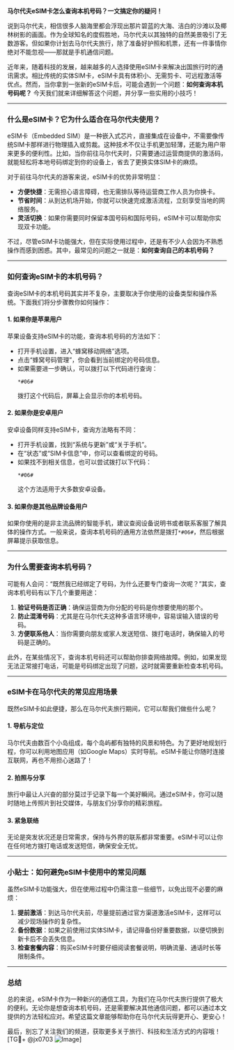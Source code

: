 **马尔代夫eSIM卡怎么查询本机号码？一文搞定你的疑问！**

说到马尔代夫，相信很多人脑海里都会浮现出那片碧蓝的大海、洁白的沙滩以及椰林树影的画面。作为全球知名的度假胜地，马尔代夫以其独特的自然美景吸引了无数游客。但如果你计划去马尔代夫旅行，除了准备好护照和机票，还有一件事情你绝对不能忽视——那就是手机通信问题。

近年来，随着科技的发展，越来越多的人选择使用eSIM卡来解决出国旅行时的通讯需求。相比传统的实体SIM卡，eSIM卡具有体积小、无需剪卡、可远程激活等优点。然而，当你拿到一张新的eSIM卡后，可能会遇到一个问题：**如何查询本机号码呢？** 今天我们就来详细解答这个问题，并分享一些实用的小技巧！

---

### **什么是eSIM卡？它为什么适合在马尔代夫使用？**

eSIM卡（Embedded SIM）是一种嵌入式芯片，直接集成在设备中，不需要像传统SIM卡那样进行物理插入或剪裁。这种技术不仅让手机更加轻薄，还能为用户带来更多的便利性。比如，当你前往马尔代夫时，只需要通过运营商提供的激活码，就能轻松将本地号码绑定到你的设备上，省去了更换实体SIM卡的麻烦。

对于前往马尔代夫的游客来说，eSIM卡的优势非常明显：
- **方便快捷**：无需担心语言障碍，也无需排队等待运营商工作人员为你换卡。
- **节省时间**：从到达机场开始，你就可以快速完成激活流程，立刻享受当地的网络服务。
- **灵活切换**：如果你需要同时保留本国号码和国际号码，eSIM卡可以帮助你实现双卡功能。

不过，尽管eSIM卡功能强大，但在实际使用过程中，还是有不少人会因为不熟悉操作而感到困惑。其中，最常见的问题之一就是：**如何查询自己的本机号码？**

---

### **如何查询eSIM卡的本机号码？**

查询eSIM卡的本机号码其实并不复杂，主要取决于你使用的设备类型和操作系统。下面我们将分步骤教你如何操作：

#### **1. 如果你是苹果用户**
苹果设备支持eSIM卡的功能，查询本机号码的方法如下：
- 打开手机设置，进入“蜂窝移动网络”选项。
- 点击“蜂窝号码管理”，你会看到当前绑定的号码信息。
- 如果需要进一步确认，可以拨打以下代码进行查询：
  ```
  *#06#
  ```
  拨打这个代码后，屏幕上会显示你的本机号码。

#### **2. 如果你是安卓用户**
安卓设备同样支持eSIM卡，查询方法略有不同：
- 打开手机设置，找到“系统与更新”或“关于手机”。
- 在“状态”或“SIM卡信息”中，你可以查看绑定的号码。
- 如果找不到相关信息，也可以尝试拨打以下代码：
  ```
  *#06#
  ```
  这个方法适用于大多数安卓设备。

#### **3. 如果你是其他品牌设备用户**
如果你使用的是非主流品牌的智能手机，建议查阅设备说明书或者联系客服了解具体的操作方式。一般来说，查询本机号码的通用方法依然是拨打`*#06#`，然后根据屏幕提示获取信息。

---

### **为什么需要查询本机号码？**

可能有人会问：“既然我已经绑定了号码，为什么还要专门查询一次呢？”其实，查询本机号码有以下几个重要用途：
1. **验证号码是否正确**：确保运营商为你分配的号码是你想要使用的那个。
2. **防止混淆号码**：尤其是在马尔代夫这种多语言环境中，容易误输入错误的号码。
3. **方便联系他人**：当你需要向朋友或家人发送短信、拨打电话时，确保输入的号码是正确的。

此外，在某些情况下，查询本机号码还可以帮助你排查网络故障。例如，如果发现无法正常接打电话，可能是号码绑定出现了问题，这时就需要重新检查本机号码。

---

### **eSIM卡在马尔代夫的常见应用场景**

既然eSIM卡如此便捷，那么在马尔代夫旅行期间，它可以帮我们做些什么呢？

#### **1. 导航与定位**
马尔代夫由数百个小岛组成，每个岛屿都有独特的风景和特色。为了更好地规划行程，你可以利用地图应用（如Google Maps）实时导航。eSIM卡能让你随时连接互联网，再也不用担心迷路了！

#### **2. 拍照与分享**
旅行中最让人兴奋的部分莫过于记录下每一个美好瞬间。通过eSIM卡，你可以随时随地上传照片到社交媒体，与朋友们分享你的精彩旅程。

#### **3. 紧急联络**
无论是突发状况还是日常需求，保持与外界的联系都非常重要。eSIM卡可以让你在任何地方拨打电话或发送短信，确保安全无忧。

---

### **小贴士：如何避免eSIM卡使用中的常见问题**

虽然eSIM卡功能强大，但在使用过程中仍需注意一些细节，以免出现不必要的麻烦：
1. **提前激活**：到达马尔代夫前，尽量提前通过官方渠道激活eSIM卡，这样可以减少现场操作的复杂性。
2. **备份数据**：如果之前使用过实体SIM卡，请记得备份好重要数据，以便切换到新卡后不会丢失信息。
3. **检查套餐内容**：购买eSIM卡时要仔细阅读套餐说明，明确流量、通话时长等限制条件。

---

### **总结**

总的来说，eSIM卡作为一种新兴的通信工具，为我们在马尔代夫旅行提供了极大的便利。无论你是想查询本机号码，还是需要解决其他通信问题，都可以通过本文提供的方法轻松应对。希望这篇文章能够帮助你在马尔代夫玩得更开心、更安心！

最后，别忘了关注我们的频道，获取更多关于旅行、科技和生活方式的内容哦！[TG💪+ @jx0703 ![Image](https://github.com/user-attachments/assets/dbca1d08-cadb-493c-b0ec-ad6f7a83f270)]